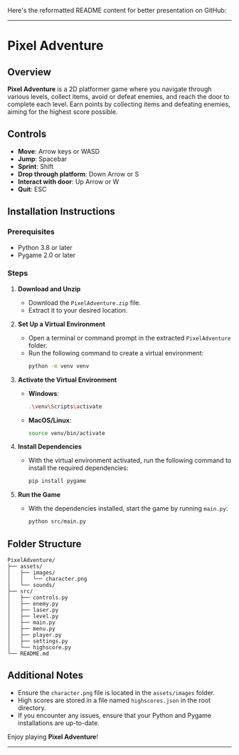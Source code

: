 Here's the reformatted README content for better presentation on GitHub:

---

# Pixel Adventure

## Overview

**Pixel Adventure** is a 2D platformer game where you navigate through various levels, collect items, avoid or defeat enemies, and reach the door to complete each level. Earn points by collecting items and defeating enemies, aiming for the highest score possible.

## Controls

- **Move**: Arrow keys or WASD
- **Jump**: Spacebar
- **Sprint**: Shift
- **Drop through platform**: Down Arrow or S
- **Interact with door**: Up Arrow or W
- **Quit**: ESC

## Installation Instructions

### Prerequisites

- Python 3.8 or later
- Pygame 2.0 or later

### Steps

1. **Download and Unzip**
   - Download the `PixelAdventure.zip` file.
   - Extract it to your desired location.

2. **Set Up a Virtual Environment**
   - Open a terminal or command prompt in the extracted `PixelAdventure` folder.
   - Run the following command to create a virtual environment:
     ```sh
     python -m venv venv
     ```

3. **Activate the Virtual Environment**
   - **Windows**:
     ```sh
     .\venv\Scripts\activate
     ```
   - **MacOS/Linux**:
     ```sh
     source venv/bin/activate
     ```

4. **Install Dependencies**
   - With the virtual environment activated, run the following command to install the required dependencies:
     ```sh
     pip install pygame
     ```

5. **Run the Game**
   - With the dependencies installed, start the game by running `main.py`:
     ```sh
     python src/main.py
     ```

## Folder Structure

```
PixelAdventure/
├── assets/
│   ├── images/
│   │   └── character.png
│   └── sounds/
├── src/
│   ├── controls.py
│   ├── enemy.py
│   ├── laser.py
│   ├── level.py
│   ├── main.py
│   ├── menu.py
│   ├── player.py
│   ├── settings.py
│   └── highscore.py
└── README.md
```

## Additional Notes

- Ensure the `character.png` file is located in the `assets/images` folder.
- High scores are stored in a file named `highscores.json` in the root directory.
- If you encounter any issues, ensure that your Python and Pygame installations are up-to-date.

Enjoy playing **Pixel Adventure**!

---
